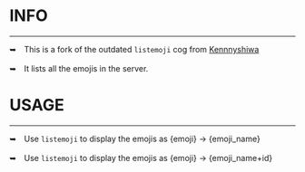 # INFO
---
➥ This is a fork of the outdated `listemoji` cog from [Kennnyshiwa](https://github.com/kennnyshiwa/kennnyshiwa-cogs/)
<br/> <br/>
➥ It lists all the emojis in the server.

# USAGE
---
➥ Use `listemoji` to display the emojis as {emoji} → {emoji_name}
<br/> <br/>
➥ Use `listemoji` to display the emojis as {emoji} → {emoji_name+id}
